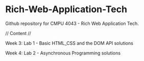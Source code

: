 # Rich-Web-Application-Tech
Github repository for CMPU 4043 - Rich Web Application Tech. 

// Content //

Week 3: Lab 1 - Basic HTML_CSS and the DOM API solutions

Week 4: Lab 2 - Asynchronous Programming solutions
